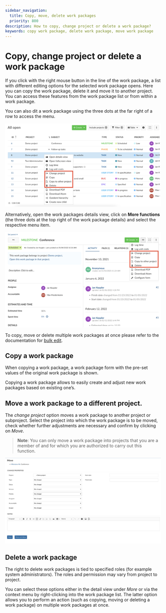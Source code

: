 ```yaml
---
sidebar_navigation:
  title: Copy, move, delete work packages
  priority: 800
description: How to copy, change project or delete a work package?
keywords: copy work package, delete work package, move work package
---
```


# Copy, change project or delete a work package

If you click with the right mouse button in the line of the work package, a list with different editing options for the selected work package opens. Here you can copy the work package, delete it and move it to another project. You can access these features from the work package list or from within a work package.

You can also dit a work package using the three dots at the far right of a row to access the menu.

![change copy delete work package](change-copy-delete-work-package.png)

Alternatively, open the work packages details view, click on **More functions** (the three dots at the top right of the work package details) and select the respective menu item.

![User guide copy change project delete](User-guide-copy-change-project-delete-4071022.png)

To copy, move or delete multiple work packages at once please refer to the documentation for [bulk edit](../edit-work-package/#bulk-edit-work-packages). 

## Copy a work package

When copying a work package, a work package form with the pre-set values of the original work package is shown.

Copying a work package allows to easily create and adjust new work packages based on existing one’s.

## Move a work package to a different project.

The *change project* option moves a work package to another project or subproject. Select the project into which the work package is to be moved, check whether further adjustments are necessary and confirm by clicking on *Move*.

> **Note**:  You can only move a work package into projects that you are a member of and for which you are authorized to carry out this function.

![change project of work package](change-project-of-work-package.png)

## Delete a work package

The right to delete work packages is tied to specified roles (for example system administrators). The roles and permission may vary from project to project.

You can select these options either in the detail view under *More* or via the context menu by right-clicking into the work package list. The latter option allows you to perform an action (such as copying, moving or deleting a work package) on multiple work packages at once.
